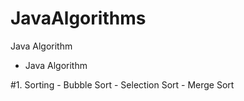 # JavaAlgorithms
Java Algorithm

  * Java Algorithm
  
  #1. Sorting
    - Bubble Sort
    - Selection Sort
    - Merge Sort
